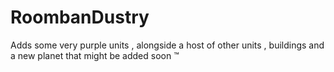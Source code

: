 # RoombanDustry
Adds some very purple units , alongside a host of other units , buildings and a new planet that might be added soon :tm: 
